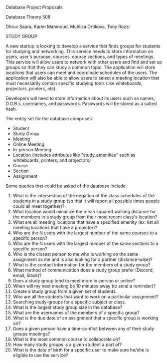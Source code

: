 Database Project Proposals

Database Theory 508

Dhruv Sapra, Karim Mahmoud, Muhlisa Ortikova, Tony Rozzi

STUDY GROUP

A new startup is looking to develop a service that finds groups for students for studying and networking. This service needs to store information on users, user&#39;s purpose, courses, course sections, and types of meetings. This service will allow users to network with other users and find and set up groups so that they can study a common topic. The application will store locations that users can meet and coordinate schedules of the users. The application will also be able to allow users to select a meeting location that must necessarily contain specific studying tools (like whiteboards, projectors, printers, etc).

Developers will need to store information about its users such as names, D.O.B.s, usernames, and passwords. Passwords will be stored as a salted hash.

The entity set for the database comprises:

- Student
- Study Group
- Meeting
- Online Meeting
- In-person Meeting
- Location (includes attributes like &quot;study\_amenities&quot; such as whiteboards, printers, and projectors)
- Course
- Section
- Assignment

Some queries that could be asked of the database include:

1. What is the intersection of the negation of the class schedules of the students in a study group (so that it will report all possible times people could all meet together)?
2. What location would minimize the mean squared walking distance for the members in a study group from their most recent class&#39;s location?
3. What are all meeting locations that have a specified amenity (ex: list all meeting locations that have a projector)?
4. Who are the N users with the largest number of the same courses to a specific person?
5. Who are the N users with the largest number of the same sections to a specific person?
6. Who is the closest person to me who is working on the same assignment as me and is also looking for a partner (distance-wise)?
7. What is the contact information for the members of a study group?
8. What method of communication does a study group prefer (Discord, email, Slack)?
9. Does a study group tend to meet more in-person or online?
10. When will my next meeting be 10 minutes away (to send a reminder)?
11. Create a study group from a given set of students.
12. Who are all the students that want to work on a particular assignment?
13. Searching study-groups for a specific subject or class.
14. What is the largest study group size in the database?
15. What are the usernames of the members of a specific group?
16. What is the due date of an assignment that a specific group is working on?
17. Does a given person have a time-conflict between any of their study groups meetings?
18. What is the most common course to collaborate on?
19. How many study groups is a given student a part of?
20. What is the date of birth for a specific user to make sure he/she is eligible to use the service?
